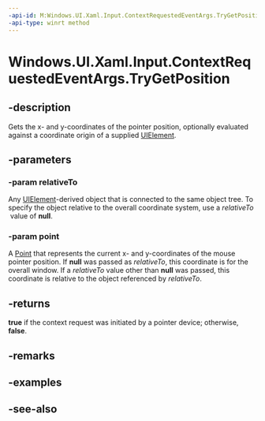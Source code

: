 ```yaml
---
-api-id: M:Windows.UI.Xaml.Input.ContextRequestedEventArgs.TryGetPosition(Windows.UI.Xaml.UIElement,Windows.Foundation.Point@)
-api-type: winrt method
---
```


<!-- Method syntax
public bool TryGetPosition(Windows.UI.Xaml.UIElement relativeTo, Windows.Foundation.Point point)
-->

# Windows.UI.Xaml.Input.ContextRequestedEventArgs.TryGetPosition

## -description
Gets the x- and y-coordinates of the pointer position, optionally evaluated against a coordinate origin of a supplied [UIElement](../windows.ui.xaml/uielement.md).



## -parameters
### -param relativeTo
Any [UIElement](../windows.ui.xaml/uielement.md)-derived object that is connected to the same object tree. To specify the object relative to the overall coordinate system, use a *relativeTo*  value of **null**.

### -param point
A [Point](../windows.foundation/point.md) that represents the current x- and y-coordinates of the mouse pointer position. If **null** was passed as *relativeTo*, this coordinate is for the overall window. If a *relativeTo* value other than **null** was passed, this coordinate is relative to the object referenced by *relativeTo*.

## -returns
**true** if the context request was initiated by a pointer device; otherwise, **false**.

## -remarks

## -examples

## -see-also
